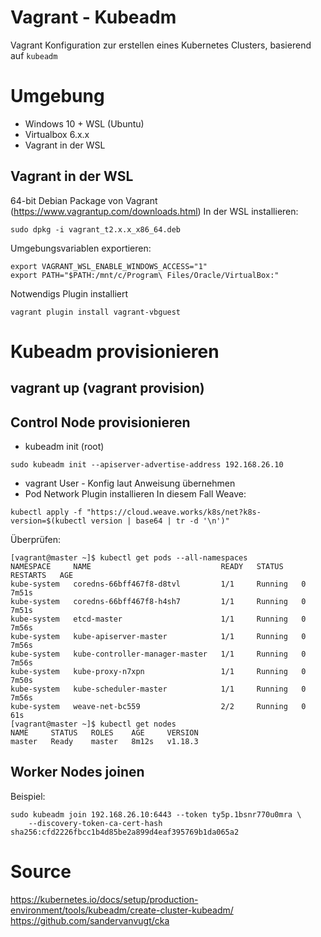 # Vagrant - Kubeadm

Vagrant Konfiguration zur erstellen eines Kubernetes Clusters,
basierend auf `kubeadm` 

# Umgebung

* Windows 10 + WSL (Ubuntu)
* Virtualbox 6.x.x
* Vagrant in der WSL

## Vagrant in der WSL
64-bit Debian Package von Vagrant (https://www.vagrantup.com/downloads.html)
In der WSL installieren:
```
sudo dpkg -i vagrant_t2.x.x_x86_64.deb
```
Umgebungsvariablen exportieren:
```
export VAGRANT_WSL_ENABLE_WINDOWS_ACCESS="1"
export PATH="$PATH:/mnt/c/Program\ Files/Oracle/VirtualBox:"       
```
Notwendigs Plugin installiert
```
vagrant plugin install vagrant-vbguest
```

# Kubeadm provisionieren

## vagrant up (vagrant provision)

## Control Node provisionieren

* kubeadm init (root)
```
sudo kubeadm init --apiserver-advertise-address 192.168.26.10
```
* vagrant User - Konfig laut Anweisung übernehmen
* Pod Network Plugin installieren
In diesem Fall Weave:
```
kubectl apply -f "https://cloud.weave.works/k8s/net?k8s-version=$(kubectl version | base64 | tr -d '\n')"
```

Überprüfen:
```
[vagrant@master ~]$ kubectl get pods --all-namespaces
NAMESPACE     NAME                             READY   STATUS    RESTARTS   AGE
kube-system   coredns-66bff467f8-d8tvl         1/1     Running   0          7m51s
kube-system   coredns-66bff467f8-h4sh7         1/1     Running   0          7m51s
kube-system   etcd-master                      1/1     Running   0          7m56s
kube-system   kube-apiserver-master            1/1     Running   0          7m56s
kube-system   kube-controller-manager-master   1/1     Running   0          7m56s
kube-system   kube-proxy-n7xpn                 1/1     Running   0          7m50s
kube-system   kube-scheduler-master            1/1     Running   0          7m56s
kube-system   weave-net-bc559                  2/2     Running   0          61s
[vagrant@master ~]$ kubectl get nodes
NAME     STATUS   ROLES    AGE     VERSION
master   Ready    master   8m12s   v1.18.3
```
## Worker Nodes joinen
Beispiel:
```
sudo kubeadm join 192.168.26.10:6443 --token ty5p.1bsnr770u0mra \
    --discovery-token-ca-cert-hash sha256:cfd2226fbcc1b4d85be2a899d4eaf395769b1da065a2
```
# Source
https://kubernetes.io/docs/setup/production-environment/tools/kubeadm/create-cluster-kubeadm/
https://github.com/sandervanvugt/cka

